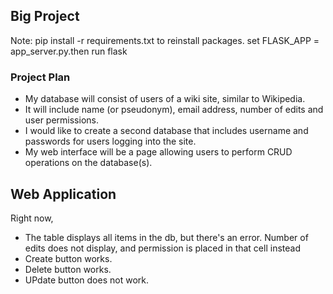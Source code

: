 ## Big Project 

Note: pip install -r requirements.txt to reinstall packages. set FLASK_APP = app_server.py.then run flask

### Project Plan

* My database will consist of users of a wiki site, similar to Wikipedia.
* It will include name (or pseudonym), email address, number of edits and user permissions. 
* I would like to create a second database that includes username and passwords for users logging into the site.
* My web interface will be a page allowing users to perform CRUD operations on the database(s).


## Web Application

Right now, 

* The table displays all items in the db, but there's an error. Number of edits does not display, and permission is placed in that cell instead
* Create button works.
* Delete button works.
* UPdate button does not work. 